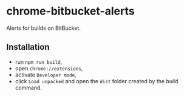 # chrome-bitbucket-alerts

Alerts for builds on BitBucket.

## Installation

- run `npm run build`,
- open `chrome://extensions`,
- activate `Developer mode`,
- click `Load unpacked` and open the `dist` folder created by the build command.
